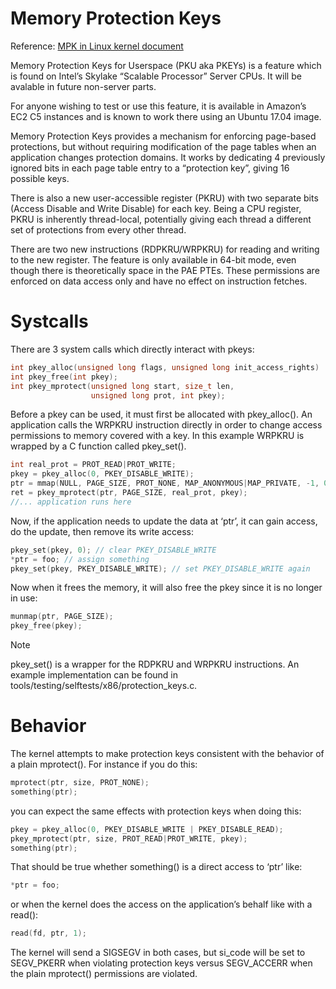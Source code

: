 Memory Protection Keys
===

Reference: [MPK in Linux kernel document](https://www.kernel.org/doc/html/v5.5/core-api/protection-keys.html)

Memory Protection Keys for Userspace (PKU aka PKEYs) is a feature which is found on Intel’s Skylake “Scalable Processor” Server CPUs. It will be avalable in future non-server parts.

For anyone wishing to test or use this feature, it is available in Amazon’s EC2 C5 instances and is known to work there using an Ubuntu 17.04 image.

Memory Protection Keys provides a mechanism for enforcing page-based protections, but without requiring modification of the page tables when an application changes protection domains. It works by dedicating 4 previously ignored bits in each page table entry to a “protection key”, giving 16 possible keys.

There is also a new user-accessible register (PKRU) with two separate bits (Access Disable and Write Disable) for each key. Being a CPU register, PKRU is inherently thread-local, potentially giving each thread a different set of protections from every other thread.

There are two new instructions (RDPKRU/WRPKRU) for reading and writing to the new register. The feature is only available in 64-bit mode, even though there is theoretically space in the PAE PTEs. These permissions are enforced on data access only and have no effect on instruction fetches.

# Systcalls

There are 3 system calls which directly interact with pkeys:

```cpp
int pkey_alloc(unsigned long flags, unsigned long init_access_rights)
int pkey_free(int pkey);
int pkey_mprotect(unsigned long start, size_t len,
                  unsigned long prot, int pkey);
```
Before a pkey can be used, it must first be allocated with pkey_alloc(). An application calls the WRPKRU instruction directly in order to change access permissions to memory covered with a key. In this example WRPKRU is wrapped by a C function called pkey_set().

```cpp
int real_prot = PROT_READ|PROT_WRITE;
pkey = pkey_alloc(0, PKEY_DISABLE_WRITE);
ptr = mmap(NULL, PAGE_SIZE, PROT_NONE, MAP_ANONYMOUS|MAP_PRIVATE, -1, 0);
ret = pkey_mprotect(ptr, PAGE_SIZE, real_prot, pkey);
//... application runs here
```

Now, if the application needs to update the data at ‘ptr’, it can gain access, do the update, then remove its write access:

```cpp
pkey_set(pkey, 0); // clear PKEY_DISABLE_WRITE
*ptr = foo; // assign something
pkey_set(pkey, PKEY_DISABLE_WRITE); // set PKEY_DISABLE_WRITE again
```
Now when it frees the memory, it will also free the pkey since it is no longer in use:
```cpp
munmap(ptr, PAGE_SIZE);
pkey_free(pkey);
```

<div class="admonition note">
<p class="first admonition-title">Note</p>
<p class="last">pkey_set() is a wrapper for the RDPKRU and WRPKRU instructions.
An example implementation can be found in
tools/testing/selftests/x86/protection_keys.c.</p>
</div>


# Behavior

The kernel attempts to make protection keys consistent with the behavior of a plain mprotect(). For instance if you do this:

```cpp
mprotect(ptr, size, PROT_NONE);
something(ptr);
```

you can expect the same effects with protection keys when doing this:
```cpp
pkey = pkey_alloc(0, PKEY_DISABLE_WRITE | PKEY_DISABLE_READ);
pkey_mprotect(ptr, size, PROT_READ|PROT_WRITE, pkey);
something(ptr);
```

That should be true whether something() is a direct access to ‘ptr’ like:

```cpp
*ptr = foo;
```

or when the kernel does the access on the application’s behalf like with a read():

```cpp
read(fd, ptr, 1);
```

The kernel will send a SIGSEGV in both cases, but si_code will be set to SEGV_PKERR when violating protection keys versus SEGV_ACCERR when the plain mprotect() permissions are violated.

